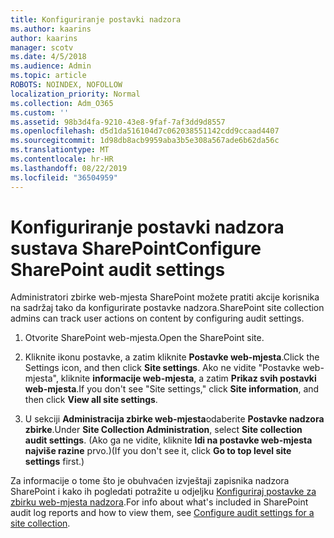 ```yaml
---
title: Konfiguriranje postavki nadzora
ms.author: kaarins
author: kaarins
manager: scotv
ms.date: 4/5/2018
ms.audience: Admin
ms.topic: article
ROBOTS: NOINDEX, NOFOLLOW
localization_priority: Normal
ms.collection: Adm_O365
ms.custom: ''
ms.assetid: 98b3d4fa-9210-43e8-9faf-7af3dd9d8557
ms.openlocfilehash: d5d1da516104d7c062038551142cdd9ccaad4407
ms.sourcegitcommit: 1d98db8acb9959aba3b5e308a567ade6b62da56c
ms.translationtype: MT
ms.contentlocale: hr-HR
ms.lasthandoff: 08/22/2019
ms.locfileid: "36504959"
---
```

# <a name="configure-sharepoint-audit-settings"></a><span data-ttu-id="e0c05-102">Konfiguriranje postavki nadzora sustava SharePoint</span><span class="sxs-lookup"><span data-stu-id="e0c05-102">Configure SharePoint audit settings</span></span>

<span data-ttu-id="e0c05-103">Administratori zbirke web-mjesta SharePoint možete pratiti akcije korisnika na sadržaj tako da konfigurirate postavke nadzora.</span><span class="sxs-lookup"><span data-stu-id="e0c05-103">SharePoint site collection admins can track user actions on content by configuring audit settings.</span></span>
  
1. <span data-ttu-id="e0c05-104">Otvorite SharePoint web-mjesta.</span><span class="sxs-lookup"><span data-stu-id="e0c05-104">Open the SharePoint site.</span></span>
    
2. <span data-ttu-id="e0c05-105">Kliknite ikonu postavke, a zatim kliknite **Postavke web-mjesta**.</span><span class="sxs-lookup"><span data-stu-id="e0c05-105">Click the Settings icon, and then click **Site settings**.</span></span> <span data-ttu-id="e0c05-106">Ako ne vidite "Postavke web-mjesta", kliknite **informacije web-mjesta**, a zatim **Prikaz svih postavki web-mjesta**.</span><span class="sxs-lookup"><span data-stu-id="e0c05-106">If you don't see "Site settings," click **Site information**, and then click **View all site settings**.</span></span>
    
3. <span data-ttu-id="e0c05-107">U sekciji **Administracija zbirke web-mjesta**odaberite **Postavke nadzora zbirke**.</span><span class="sxs-lookup"><span data-stu-id="e0c05-107">Under **Site Collection Administration**, select **Site collection audit settings**.</span></span> <span data-ttu-id="e0c05-108">(Ako ga ne vidite, kliknite **Idi na postavke web-mjesta najviše razine** prvo.)</span><span class="sxs-lookup"><span data-stu-id="e0c05-108">(If you don't see it, click **Go to top level site settings** first.)</span></span> 
    
<span data-ttu-id="e0c05-109">Za informacije o tome što je obuhvaćen izvještaji zapisnika nadzora SharePoint i kako ih pogledati potražite u odjeljku [Konfiguriraj postavke za zbirku web-mjesta nadzora](https://go.microsoft.com/fwlink/?linkid=404050).</span><span class="sxs-lookup"><span data-stu-id="e0c05-109">For info about what's included in SharePoint audit log reports and how to view them, see [Configure audit settings for a site collection](https://go.microsoft.com/fwlink/?linkid=404050).</span></span>
  

